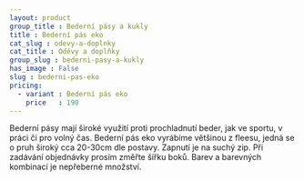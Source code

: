 ```yaml
---
layout: product
group_title : Bederní pásy a kukly
title : Bederní pás eko
cat_slug : odevy-a-doplnky
cat_title : Oděvy a doplňky
group_slug : bederni-pasy-a-kukly
has_image : False
slug : bederni-pas-eko
pricing:
  - variant : Bederní pás eko
    price   : 190
---
```


Bederní pásy mají široké využití proti prochladnutí beder, jak ve sportu, v práci či pro volný čas. Bederní pás eko vyrábíme většinou z fleesu, jedná se o pruh široký cca 20-30cm dle postavy. Zapnutí je na suchý zip. Při zadávání objednávky prosím změřte šířku boků. Barev a barevných kombinací je nepřeberné množství.

